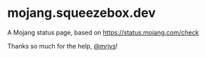 # mojang.squeezebox.dev
A Mojang status page, based on https://status.mojang.com/check

Thanks so much for the help, [@mrjvs](https://github.com/mrjvs)!
